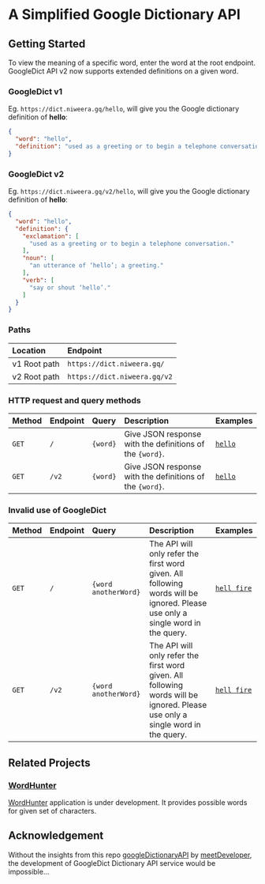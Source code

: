 # A Simplified Google Dictionary API

## Getting Started

To view the meaning of a specific word, enter the word at the root endpoint. GoogleDict API v2 now supports extended definitions on a given word.

### GoogleDict v1

Eg. `https://dict.niweera.gq/hello`, will give you the Google dictionary definition of **hello**:

```json
{
  "word": "hello",
  "definition": "used as a greeting or to begin a telephone conversation."
}
```

### GoogleDict v2

Eg. `https://dict.niweera.gq/v2/hello`, will give you the Google dictionary definition of **hello**:

```json
{
  "word": "hello",
  "definition": {
    "exclamation": [
      "used as a greeting or to begin a telephone conversation."
    ],
    "noun": [
      "an utterance of ‘hello’; a greeting."
    ],
    "verb": [
      "say or shout ‘hello’."
    ]
  }
}
```

### Paths

| Location | Endpoint |
| :-- | :-- |
| v1 Root path | `https://dict.niweera.gq/`|
| v2 Root path | `https://dict.niweera.gq/v2`|

### HTTP request and query methods

| Method | Endpoint | Query | Description | Examples |
| :-- | :-- | :-- | :-- | :-- |
| `GET` | `/` | `{word}` | Give JSON response with the definitions of the `{word}`. | [`hello`](https://dict.niweera.gq/hello) |
| `GET` | `/v2` | `{word}` | Give JSON response with the definitions of the `{word}`. | [`hello`](https://dict.niweera.gq/v2/hello) |

### Invalid use of GoogleDict

| Method | Endpoint | Query | Description | Examples |
| :-- | :-- | :-- | :-- | :-- |
| `GET` | `/` | `{word anotherWord}` | The API will only refer the first word given. All following words will be ignored. Please use only a single word in the query. | [`hell fire`](https://dict.niweera.gq/hell%20fire) |
| `GET` | `/v2` | `{word anotherWord}` | The API will only refer the first word given. All following words will be ignored. Please use only a single word in the query. | [`hell fire`](https://dict.niweera.gq/v2/hell%20fire) |

## Related Projects

### [WordHunter](https://github.com/Niweera/wordhunter)

[WordHunter](https://wordhunter.niweera.gq) application is under development. It provides possible words for given set of characters.

## Acknowledgement

Without the insights from this repo [googleDictionaryAPI](https://github.com/meetDeveloper/googleDictionaryAPI) by [meetDeveloper](https://github.com/meetDeveloper), the development of GoogleDict Dictionary API service would be impossible...

